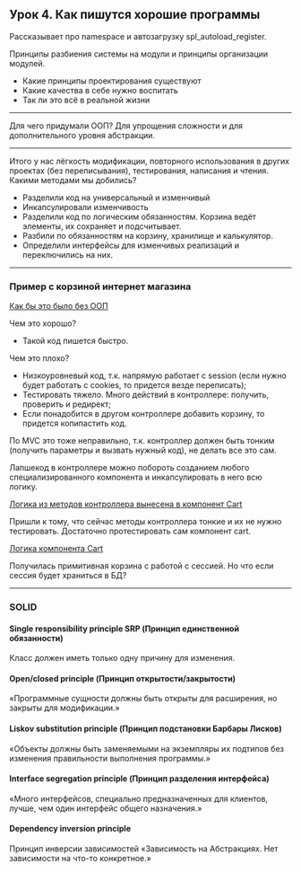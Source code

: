 ## Урок 4. Как пишутся хорошие программы

Рассказывает про namespace и автозагрузку spl_autoload_register.

Принципы разбиения системы на модули и принципы организации модулей.

- Какие принципы проектирования существуют
- Какие качества в себе нужно воспитать
- Так ли это всё в реальной жизни

___
Для чего придумали ООП? Для упрощения сложности и для дополнительного уровня абстракции.
___


Итого у нас лёгкость модификации, повторного использования в других проектах (без переписывания), тестирования,
написания и чтения. Какими методами мы добились?
- Разделили код на универсальный и изменчивый
- Инкапсулировали изменчивость
- Разделили код по логическим обязанностям. Корзина ведёт элементы, их сохраняет и подсчитывает.
- Разбили по обязанностям на корзину, хранилище и калькулятор.
- Определили интерфейсы для изменчивых реализаций и переключились на них.
___

### Пример с корзиной интернет магазина

[Как бы это было без ООП](./example01/demo01/CartController.php)

Чем это хорошо?
- Такой код пишется быстро.

Чем это плохо?
- Низкоуровневый код, т.к. напрямую работает с session (если нужно будет работать с cookies, то придется везде переписать);
- Тестировать тяжело. Много действий в контроллере: получить, проверить и редирект;
- Если понадобится в другом контроллере добавить корзину, то придется копипастить код.

По MVC это тоже неправильно, т.к. контроллер должен быть тонким (получить параметры и вызвать нужный код), не делать все это сам.

Лапшекод в контроллере можно побороть созданием любого специализированного компонента и инкапсулировать в него
всю логику.

[Логика из методов контроллера вынесена в компонент Cart](./example01/demo02/CartController.php)

Пришли к тому, что сейчас методы контроллера тонкие и их не нужно тестировать. Достаточно протестировать сам компонент cart.

[Логика компонента Cart](./example01/demo03/cart/Cart.php)

Получилась примитивная корзина с работой с сессией. Но что если сессия будет храниться в БД?






___
### SOLID

#### Single responsibility principle SRP (Принцип единственной обязанности)
Класс должен иметь только одну причину для изменения.
#### Open/closed principle (Принцип открытости/закрытости)
«Программные сущности должны быть открыты для расширения, но закрыты для модификации.»
#### Liskov substitution principle (Принцип подстановки Барбары Лисков)
«Объекты должны быть заменяемыми на экземпляры их подтипов без изменения правильности выполнения программы.»
#### Interface segregation principle (Принцип разделения интерфейса)
«Много интерфейсов, специально предназначенных для клиентов, лучше, чем один интерфейс общего назначения.»
#### Dependency inversion principle
Принцип инверсии зависимостей
«Зависимость на Абстракциях. Нет зависимости на что-то конкретное.»